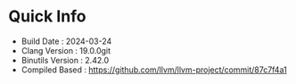 # Quick Info
* Build Date : 2024-03-24
* Clang Version : 19.0.0git
* Binutils Version : 2.42.0
* Compiled Based : https://github.com/llvm/llvm-project/commit/87c7f4a1
